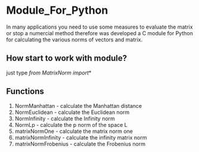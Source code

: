 # Module_For_Python
In many applications you need to use some measures to evaluate the matrix or stop a numercial method therefore was developed a C module for Python for calculating the various norms of vectors and matrix.

## How start to work with module?
just type *from MatrixNorm import**
## Functions
1. NormManhattan - calculate the Manhattan distance
2. NormEuclidean - calculate the  Euclidean norm
3. NormInfinity - calculate the Infinity norm
4. NormLp - calculate the p norm of the space L
5. matrixNormOne - calculate the matrix norm one
6. matrixNormInfinity - calculate the infinity matrix norm
7. matrixNormFrobenius - calculate the Frobenius norm
